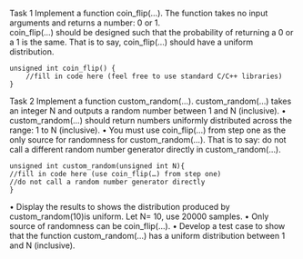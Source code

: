 Task 1
Implement a function coin_flip(…). The function takes no input arguments and returns a number: 0 or 1.  
coin_flip(…) should be designed such that the probability of returning a 0 or a 1 is the same. 
That is to say, coin_flip(…) should have a uniform distribution.
```
unsigned int coin_flip() {
    //fill in code here (feel free to use standard C/C++ libraries)
}
```
Task 2
Implement a function custom_random(…). custom_random(…) takes an integer N and outputs a random number between 1 and N (inclusive). 
•	custom_random(…) should return numbers uniformly distributed across the range: 1 to N (inclusive). 
•	You must use coin_flip(…) from step one as the only source for randomness for custom_random(…).
That is to say: do not call a different random number generator directly in custom_random(…).
```
unsigned int custom_random(unsigned int N){
//fill in code here (use coin_flip(…) from step one)
//do not call a random number generator directly
}
```
•	Display the results to shows the distribution produced by custom_random(10)is uniform. Let N= 10, use 20000 samples. 
•	Only source of randomness can be coin_flip(…).
•	Develop a test case to show that the function custom_random(…) has a uniform distribution between 1 and N (inclusive). 
